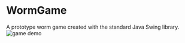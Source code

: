 # WormGame
A prototype worm game created with the standard Java Swing library.
![game demo](https://cloud.githubusercontent.com/assets/12520299/20347967/5f66ce84-ac3e-11e6-9439-f863cb3ff180.gif)
